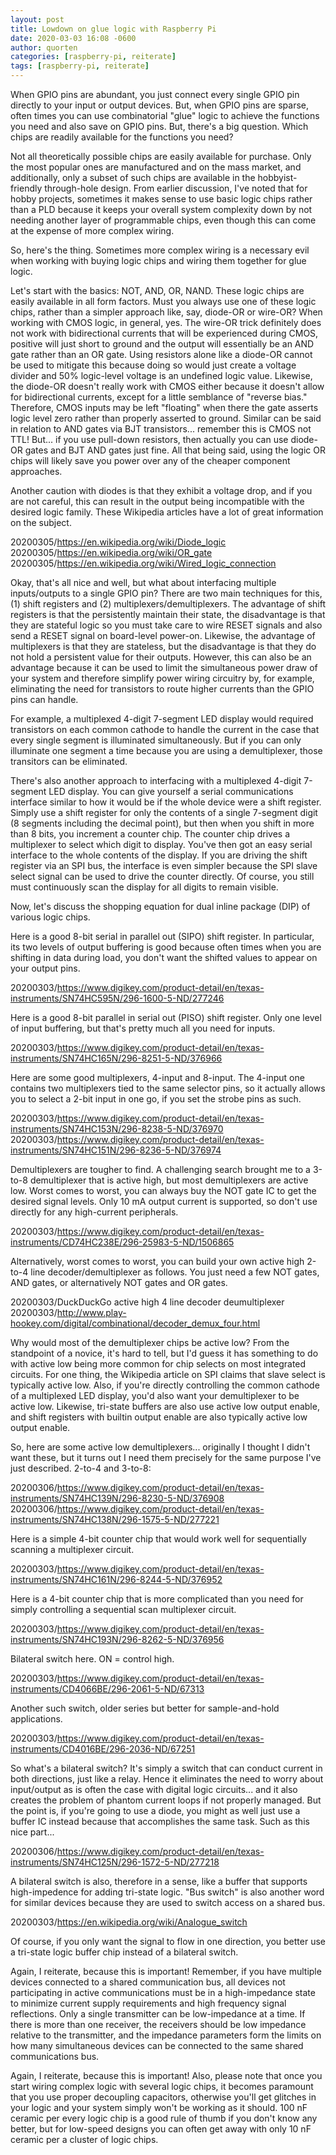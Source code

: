 ```yaml
---
layout: post
title: Lowdown on glue logic with Raspberry Pi
date: 2020-03-03 16:08 -0600
author: quorten
categories: [raspberry-pi, reiterate]
tags: [raspberry-pi, reiterate]
---
```


When GPIO pins are abundant, you just connect every single GPIO pin
directly to your input or output devices.  But, when GPIO pins are
sparse, often times you can use combinatorial "glue" logic to achieve
the functions you need and also save on GPIO pins.  But, there's a big
question.  Which chips are readily available for the functions you
need?

Not all theoretically possible chips are easily available for
purchase.  Only the most popular ones are manufactured and on the mass
market, and additionally, only a subset of such chips are available in
the hobbyist-friendly through-hole design.  From earlier discussion,
I've noted that for hobby projects, sometimes it makes sense to use
basic logic chips rather than a PLD because it keeps your overall
system complexity down by not needing another layer of programmable
chips, even though this can come at the expense of more complex
wiring.

So, here's the thing.  Sometimes more complex wiring is a necessary
evil when working with buying logic chips and wiring them together for
glue logic.

<!-- more -->

Let's start with the basics: NOT, AND, OR, NAND.  These logic chips
are easily available in all form factors.  Must you always use one of
these logic chips, rather than a simpler approach like, say, diode-OR
or wire-OR?  When working with CMOS logic, in general, yes.  The
wire-OR trick definitely does not work with bidirectional currents
that will be experienced during CMOS, positive will just short to
ground and the output will essentially be an AND gate rather than an
OR gate.  Using resistors alone like a diode-OR cannot be used to
mitigate this because doing so would just create a voltage divider and
50% logic-level voltage is an undefined logic value.  Likewise, the
diode-OR doesn't really work with CMOS either because it doesn't allow
for bidirectional currents, except for a little semblance of "reverse
bias."  Therefore, CMOS inputs may be left "floating" when there the
gate asserts logic level zero rather than properly asserted to ground.
Similar can be said in relation to AND gates via BJT
transistors... remember this is CMOS not TTL!  But... if you use
pull-down resistors, then actually you can use diode-OR gates and BJT
AND gates just fine.  All that being said, using the logic OR chips
will likely save you power over any of the cheaper component
approaches.

Another caution with diodes is that they exhibit a voltage drop, and
if you are not careful, this can result in the output being
incompatible with the desired logic family.  These Wikipedia articles
have a lot of great information on the subject.

20200305/https://en.wikipedia.org/wiki/Diode_logic  
20200305/https://en.wikipedia.org/wiki/OR_gate  
20200305/https://en.wikipedia.org/wiki/Wired_logic_connection

Okay, that's all nice and well, but what about interfacing multiple
inputs/outputs to a single GPIO pin?  There are two main techniques
for this, (1) shift registers and (2) multiplexers/demultiplexers.
The advantage of shift registers is that the persistently maintain
their state, the disadvantage is that they are stateful logic so you
must take care to wire RESET signals and also send a RESET signal on
board-level power-on.  Likewise, the advantage of multiplexers is that
they are stateless, but the disadvantage is that they do not hold a
persistent value for their outputs.  However, this can also be an
advantage because it can be used to limit the simultaneous power draw
of your system and therefore simplify power wiring circuitry by, for
example, eliminating the need for transistors to route higher currents
than the GPIO pins can handle.

For example, a multiplexed 4-digit 7-segment LED display would
required transistors on each common cathode to handle the current in
the case that every single segment is illuminated simultaneously.  But
if you can only illuminate one segment a time because you are using a
demultiplexer, those transitors can be eliminated.

There's also another approach to interfacing with a multiplexed
4-digit 7-segment LED display.  You can give yourself a serial
communications interface similar to how it would be if the whole
device were a shift register.  Simply use a shift register for only
the contents of a single 7-segment digit (8 segments including the
decimal point), but then when you shift in more than 8 bits, you
increment a counter chip.  The counter chip drives a multiplexer to
select which digit to display.  You've then got an easy serial
interface to the whole contents of the display.  If you are driving
the shift register via an SPI bus, the interface is even simpler
because the SPI slave select signal can be used to drive the counter
directly.  Of course, you still must continuously scan the display for
all digits to remain visible.

Now, let's discuss the shopping equation for dual inline package (DIP)
of various logic chips.

Here is a good 8-bit serial in parallel out (SIPO) shift register.  In
particular, its two levels of output buffering is good because often
times when you are shifting in data during load, you don't want the
shifted values to appear on your output pins.

20200303/https://www.digikey.com/product-detail/en/texas-instruments/SN74HC595N/296-1600-5-ND/277246

Here is a good 8-bit parallel in serial out (PISO) shift register.
Only one level of input buffering, but that's pretty much all you need
for inputs.

20200303/https://www.digikey.com/product-detail/en/texas-instruments/SN74HC165N/296-8251-5-ND/376966

Here are some good multiplexers, 4-input and 8-input.  The 4-input one
contains two multiplexers tied to the same selector pins, so it
actually allows you to select a 2-bit input in one go, if you set the
strobe pins as such.

20200303/https://www.digikey.com/product-detail/en/texas-instruments/SN74HC153N/296-8238-5-ND/376970  
20200303/https://www.digikey.com/product-detail/en/texas-instruments/SN74HC151N/296-8236-5-ND/376974

Demultiplexers are tougher to find.  A challenging search brought me
to a 3-to-8 demultiplexer that is active high, but most demultiplexers
are active low.  Worst comes to worst, you can always buy the NOT gate
IC to get the desired signal levels.  Only 10 mA output current is
supported, so don't use directly for any high-current peripherals.

20200303/https://www.digikey.com/product-detail/en/texas-instruments/CD74HC238E/296-25983-5-ND/1506865

Alternatively, worst comes to worst, you can build your own active
high 2-to-4 line decoder/demultiplexer as follows.  You just need a
few NOT gates, AND gates, or alternatively NOT gates and OR gates.

20200303/DuckDuckGo active high 4 line decoder deumultiplexer  
20200303/http://www.play-hookey.com/digital/combinational/decoder_demux_four.html

Why would most of the demultiplexer chips be active low?  From the
standpoint of a novice, it's hard to tell, but I'd guess it has
something to do with active low being more common for chip selects on
most integrated circuits.  For one thing, the Wikipedia article on SPI
claims that slave select is typically active low.  Also, if you're
directly controlling the common cathode of a multiplexed LED display,
you'd also want your demultiplexer to be active low.  Likewise,
tri-state buffers are also use active low output enable, and shift
registers with builtin output enable are also typically active low
output enable.

So, here are some active low demultiplexers... originally I thought I
didn't want these, but it turns out I need them precisely for the same
purpose I've just described.  2-to-4 and 3-to-8:

20200306/https://www.digikey.com/product-detail/en/texas-instruments/SN74HC139N/296-8230-5-ND/376908  
20200306/https://www.digikey.com/product-detail/en/texas-instruments/SN74HC138N/296-1575-5-ND/277221

Here is a simple 4-bit counter chip that would work well for
sequentially scanning a multiplexer circuit.

20200303/https://www.digikey.com/product-detail/en/texas-instruments/SN74HC161N/296-8244-5-ND/376952

Here is a 4-bit counter chip that is more complicated than you need
for simply controlling a sequential scan multiplexer circuit.

20200303/https://www.digikey.com/product-detail/en/texas-instruments/SN74HC193N/296-8262-5-ND/376956

Bilateral switch here.  ON = control high.

20200303/https://www.digikey.com/product-detail/en/texas-instruments/CD4066BE/296-2061-5-ND/67313

Another such switch, older series but better for sample-and-hold
applications.

20200303/https://www.digikey.com/product-detail/en/texas-instruments/CD4016BE/296-2036-ND/67251

So what's a bilateral switch?  It's simply a switch that can conduct
current in both directions, just like a relay.  Hence it eliminates
the need to worry about input/output as is often the case with digital
logic circuits... and it also creates the problem of phantom current
loops if not properly managed.  But the point is, if you're going to
use a diode, you might as well just use a buffer IC instead because
that accomplishes the same task.  Such as this nice part...

20200306/https://www.digikey.com/product-detail/en/texas-instruments/SN74HC125N/296-1572-5-ND/277218

A bilateral switch is also, therefore in a sense, like a buffer that
supports high-impedence for adding tri-state logic.  "Bus switch" is
also another word for similar devices because they are used to switch
access on a shared bus.

20200303/https://en.wikipedia.org/wiki/Analogue_switch

Of course, if you only want the signal to flow in one direction, you
better use a tri-state logic buffer chip instead of a bilateral
switch.

Again, I reiterate, because this is important!  Remember, if you have
multiple devices connected to a shared communication bus, all devices
not participating in active communications must be in a high-impedance
state to minimize current supply requirements and high frequency
signal reflections.  Only a single transmitter can be low-impedance at
a time.  If there is more than one receiver, the receivers should be
low impedance relative to the transmitter, and the impedance
parameters form the limits on how many simultaneous devices can be
connected to the same shared communications bus.

Again, I reiterate, because this is important!  Also, please note that
once you start wiring complex logic with several logic chips, it
becomes paramount that you use proper decoupling capacitors, otherwise
you'll get glitches in your logic and your system simply won't be
working as it should.  100 nF ceramic per every logic chip is a good
rule of thumb if you don't know any better, but for low-speed designs
you can often get away with only 10 nF ceramic per a cluster of logic
chips.
